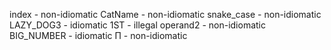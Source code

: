 index           - non-idiomatic
CatName         - non-idiomatic
snake_case      - non-idiomatic
LAZY_DOG3       - idiomatic
1ST             - illegal
operand2        - non-idiomatic
BIG_NUMBER      - idiomatic
Π               - non-idiomatic

